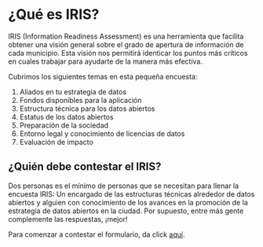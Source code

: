 # ¿Qué es IRIS?

IRIS (Information Readiness Assessment) es una herramienta que facilita obtener una visión general sobre el grado de apertura de información de cada municipio. Esta visión nos permitirá identicar los puntos más críticos en cuales trabajar para ayudarte de la manera más efectiva.

Cubrimos los siguientes temas en esta pequeña encuesta:

1. Aliados en tu estrategia de datos
2. Fondos disponibles para la aplicación
3. Estructura técnica para los datos abiertos
4. Estatus de los datos abiertos
5. Preparación de la sociedad
6. Entorno legal y conocimiento de licencias de datos
7. Evaluación de impacto


## ¿Quién debe contestar el IRIS?

Dos personas es el mínimo de personas que se necesitan para llenar la encuesta IRIS: Un encargado de las estructuras técnicas alrededor de datos abiertos y alguien con conocimiento de los avances en la promoción de la estrategia de datos abiertos en la ciudad. Por supuesto, entre más gente complemente las respuestas, ¡mejor!

Para comenzar a contestar el formulario, da click [aquí](/contesta-iris).

